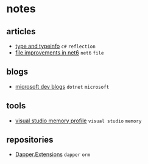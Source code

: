 # notes

## articles

- [type and typeinfo](https://devblogs.microsoft.com/dotnet/evolving-the-reflection-api/) `c#` `reflection`
- [file improvements in net6](https://devblogs.microsoft.com/dotnet/file-io-improvements-in-dotnet-6/) `net6` `file`

## blogs

- [microsoft dev blogs](https://devblogs.microsoft.com/dotnet) `dotnet` `microsoft`


## tools

- [visual studio memory profile](https://docs.microsoft.com/en-us/visualstudio/profiling/memory-usage?view=vs-2019) `visual studio` `memory`

## repositories

- [Dapper.Extensions](https://github.com/1100100/Dapper.Extensions) `dapper` `orm`
